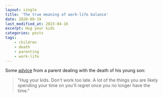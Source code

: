 ```yaml
---
layout: single
title: 'The true meaning of work-life balance'
date: 2020-09-19
last_modified_at: 2023-04-16
excerpt: Hug your kids
categories: posts
tags:
    - children
    - death
    - parenting
    - work-life
---
```


Some
[advice](https://web.archive.org/web/20210302133339/https://www.fatherly.com/news/this-grieving-dad-wrote-a-letter-about-the-true-meaning-of-work-life-balance/)
from a parent dealing with the death of his young son:

> "Hug your kids. Don't work too late. A lot of the things you are
> likely spending your time on you'll regret once you no longer have
> the time."
